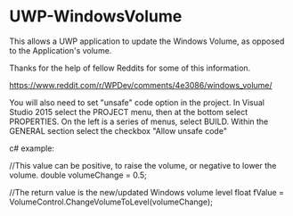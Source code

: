 # UWP-WindowsVolume
This allows a UWP application to update the Windows Volume, as opposed to the Application's volume.

Thanks for the help of fellow Reddits for some of this information.

https://www.reddit.com/r/WPDev/comments/4e3086/windows_volume/

You will also need to set "unsafe" code option in the project.
In Visual Studio 2015 select the PROJECT menu, then at the bottom select <Project Name> PROPERTIES.  On the left is a series of menus, select BUILD.  Within the GENERAL section select the checkbox "Allow unsafe code"


c# example:  

//This value can be positive, to raise the volume, or negative to lower the volume.
double volumeChange = 0.5;

//The return value is the new/updated Windows volume level
float fValue = VolumeControl.ChangeVolumeToLevel(volumeChange);
